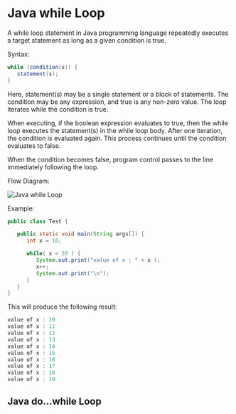 # Java while Loop

A while loop statement in Java programming language repeatedly executes a target statement as long as a given condition is true.

Syntax:

```java
while (condition(s)) {
   statement(s);
}
```

Here, statement(s) may be a single statement or a block of statements. The condition may be any expression, and true is any non-zero value. The loop iterates while the condition is true.

When executing, if the boolean expression evaluates to true, then the while loop executes the statement(s) in the while loop body. After one iteration, the condition is evaluated again. This process continues until the condition evaluates to false.

When the condition becomes false, program control passes to the line immediately following the loop.

Flow Diagram:

![Java while Loop](https://www.tutorialspoint.com/java/images/java_while_loop.jpg)

Example:

```java
public class Test {

   public static void main(String args[]) {
      int x = 10;

      while( x < 20 ) {
         System.out.print("value of x : " + x );
         x++;
         System.out.print("\n");
      }
   }
}
```

This will produce the following result:

```java
value of x : 10
value of x : 11
value of x : 12
value of x : 13
value of x : 14
value of x : 15
value of x : 16
value of x : 17
value of x : 18
value of x : 19
```

## Java do...while Loop
